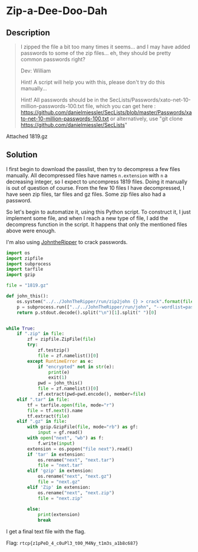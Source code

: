 # Zip-a-Dee-Doo-Dah

## Description

> I zipped the file a bit too many times it seems... and I may have added passwords to some of the zip files... eh, they should be pretty common passwords right?
> 
> Dev: William
> 
> Hint! A script will help you with this, please don't try do this manually...
> 
> Hint! All passwords should be in the SecLists/Passwords/xato-net-10-million-passwords-100.txt file, which you can get here : https://github.com/danielmiessler/SecLists/blob/master/Passwords/xato-net-10-million-passwords-100.txt
or alternatively, use "git clone https://github.com/danielmiessler/SecLists"

Attached 1819.gz

## Solution

I first begin to download the passlist, then try to decompress a few files manually. All decompressed files have names `n.extension` with `n` a decreasing integer, so I expect to uncompress 1819 files. Doing it manually is out of question of course. From the few 10 files I have decompressed, I have seen zip files, tar files and gz files. Some zip files also had a password.

So let's begin to automatize it, using this Python script. To construct it, I just implement some file, and when I reach a new type of file, I add the decompress function in the script. It happens that only the mentioned files above were enough.

I'm also using [JohntheRipper](https://www.openwall.com/john/) to crack passwords.

```python
import os
import zipfile
import subprocess
import tarfile
import gzip

file = "1819.gz"

def john_this():
    os.system("../../JohnTheRipper/run/zip2john {} > crack".format(file))
    p = subprocess.run(["../../JohnTheRipper/run/john", "--wordlist=pass.txt", "crack"], capture_output=True)
    return p.stdout.decode().split("\n")[1].split(" ")[0]


while True:
    if ".zip" in file:
        zf = zipfile.ZipFile(file)
        try:
            zf.testzip()
            file = zf.namelist()[0]
        except RuntimeError as e:
            if "encrypted" not in str(e):
                print(e)
                exit(1)
            pwd = john_this()
            file = zf.namelist()[0]
            zf.extract(pwd=pwd.encode(), member=file)
    elif ".tar" in file:
        tf = tarfile.open(file, mode="r")
        file = tf.next().name
        tf.extract(file)
    elif ".gz" in file:
        with gzip.GzipFile(file, mode="rb") as gf:
            input = gf.read()
        with open("next", "wb") as f:
            f.write(input)
        extension = os.popen("file next").read()
        if 'tar' in extension:
            os.rename("next", "next.tar")
            file = "next.tar"
        elif 'gzip' in extension:
            os.rename("next", "next.gz")
            file = "next.gz"
        elif 'Zip' in extension:
            os.rename("next", "next.zip")
            file = "next.zip"
        
        else:
            print(extension)
            break
```

I get a final text file with the flag.

Flag: `rtcp{z1pPeD_4_c0uPl3_t00_M4Ny_t1m3s_a1b8c687}`
